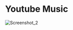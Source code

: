 # Youtube Music

![Screenshot_2](https://github.com/deepString/mobil_odev/assets/133010691/0bf59267-f9c5-466b-8f25-b9eb589de447)
